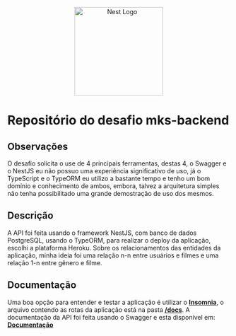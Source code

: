 <p align="center">
  <a href="http://nestjs.com/" target="blank"><img src="https://nestjs.com/img/logo-small.svg" width="200" alt="Nest Logo" /></a>
</p>

# Repositório do desafio mks-backend

## Observações

O desafio solicita o use de 4 principais ferramentas, destas 4, o Swagger e o NestJS eu não possuo uma experiência significativo de uso, já o TypeScript e o TypeORM eu utilizo a bastante tempo e tenho um bom domínio e conhecimento de ambos, embora, talvez a arquitetura simples não tenha possibilitado uma grande demostração de uso dos mesmos.

## Descrição

A API foi feita usando o framework NestJS, com banco de dados PostgreSQL, usando o TypeORM, para realizar o deploy da aplicação, escolhi a plataforma Heroku. Sobre os relacionamentos das entidades da aplicação, minha ideia foi uma relação n-n entre usuários e filmes e uma relação 1-n entre gênero e filme.

## Documentação

Uma boa opção para entender e testar a aplicação é utilizar o **[Insomnia](https://insomnia.rest/)**, o arquivo contendo as rotas da aplicação está na pasta **[/docs](https://github.com/BrunoBudelRossi/mks-backend-challenge/tree/master/docs)**.
A documentação da API foi feita usando o Swagger e esta disponível em: **[Documentação](https://mks-movies.herokuapp.com/api/)**
